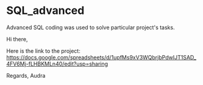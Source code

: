 # SQL_advanced
Advanced SQL coding was used to solve particular project's tasks.


Hi there,

Here is the link to the project:
https://docs.google.com/spreadsheets/d/1upfMs9xV3WQbrjbPdwIJT1SAD_4FV6Mj-fLHBKMLn40/edit?usp=sharing

Regards,
Audra

